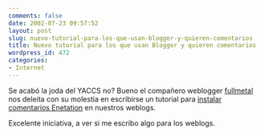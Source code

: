 ```yaml
---
comments: false
date: 2002-07-23 09:57:52
layout: post
slug: nuevo-tutorial-para-los-que-usan-blogger-y-quieren-comentarios
title: Nuevo tutorial para los que usan Blogger y quieren comentarios
wordpress_id: 472
categories:
- Internet
---
```


Se acabó la joda del YACCS no? Bueno el compañero weblogger [fullmetal](http://www.iespana.es/fullmental/) nos deleita con su molestia en escribirse un tutorial para [instalar comentarios Enetation](http://www.blogdir.com/herr/enetation.php) en nuestros weblogs.





Excelente iniciativa, a ver si me escribo algo para los weblogs.




 
